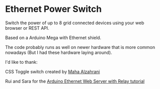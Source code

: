 Ethernet Power Switch
=====================

Switch the power of up to 8 grid connected devices using your web browser or REST API.

Based on a Arduino Mega with Ethernet shield.

The code probably runs as well on newer hardware that is more common nowadays (But I had these hardware laying around).

I'd like to thank:

CSS Toggle switch created by [Maha Alzahrani](https://github.com/mahazz/)

Rui and Sara for the [Arduino Ethernet Web Server with Relay tutorial](https://randomnerdtutorials.com/arduino-ethernet-web-server-with-relay/)
